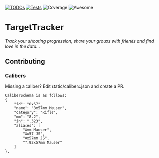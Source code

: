 
[![TODOs](https://github.com/pxtimes3/targettracker/actions/workflows/todo-to-issues.yml/badge.svg)](https://github.com/pxtimes3/targettracker/actions/workflows/todo-to-issues.yml) [![Tests](https://github.com/pxtimes3/targettracker/actions/workflows/test.yml/badge.svg)](https://github.com/pxtimes3/targettracker/actions/workflows/test.yml) ![Coverage](https://img.shields.io/endpoint?url=https://gist.githubusercontent.com/pxtimes3/98db29cf88c66c9094372d748c698c85/raw/coverage.json) ![Awesome](https://img.shields.io/badge/Awesome%3F-Yes!-green)

# TargetTracker
*Track your shooting progression, share your groups with friends and find love in the data...*


## Contributing

### Calibers
Missing a caliber? Edit static/calibers.json and create a PR.

```
CaliberSchema is as follows:
{
    "id": "8x57",
    "name": "8x57mm Mauser",
    "category": "Rifle",
    "mm": "8.2",
    "in": ".323",
    "aliases": [
        "8mm Mauser", 
        "8x57 JS", 
        "8x57mm JS", 
        "7.92x57mm Mauser"
    ]
},
```